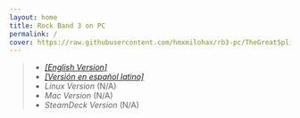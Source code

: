```yaml
---
layout: home
title: Rock Band 3 on PC
permalink: /
cover: https://raw.githubusercontent.com/hmxmilohax/rb3-pc/TheGreatSplit/assets/images/banners/rb3dx.png
---
```


> * [_[English Version]_](https://hmxmilohax.github.io/rb3-pc/english/intro/)  
> * [_[Versión en español latino]_](https://hmxmilohax.github.io/rb3-pc/espanol/intro/)  
> * _Linux Version_ (N/A)  
> * _Mac Version_ (N/A)  
> * _SteamDeck Version_ (N/A)  
